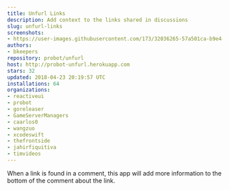 ```yaml
---
title: Unfurl Links
description: Add context to the links shared in discussions
slug: unfurl-links
screenshots:
- https://user-images.githubusercontent.com/173/32036265-57a501ca-b9e4-11e7-9db3-52374fb7290c.png
authors:
- bkeepers
repository: probot/unfurl
host: http://probot-unfurl.herokuapp.com
stars: 32
updated: 2018-04-23 20:19:57 UTC
installations: 64
organizations:
- reactiveui
- probot
- goreleaser
- GameServerManagers
- caarlos0
- wangzuo
- xcodeswift
- thefrontside
- jahirfiquitiva
- timvideos
---
```


When a link is found in a comment, this app will add more information to the bottom of the comment about the link.
